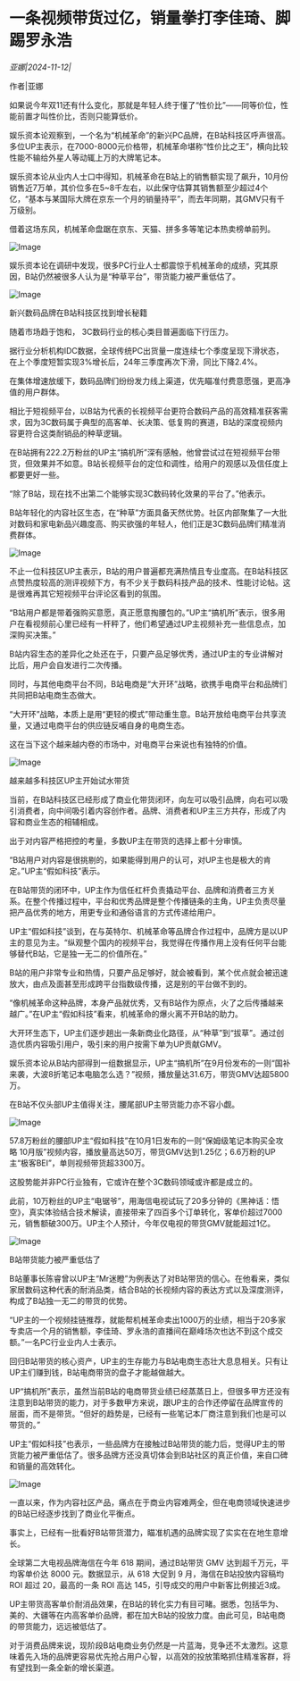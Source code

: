 # 一条视频带货过亿，销量拳打李佳琦、脚踢罗永浩

*亚娜|2024-11-12|*

作者|亚娜

如果说今年双11还有什么变化，那就是年轻人终于懂了“性价比”——同等价位，性能前置才叫性价比，否则只能算低价。

娱乐资本论观察到，一个名为“机械革命”的新兴PC品牌，在B站科技区呼声很高。多位UP主表示，在7000-8000元价格带，机械革命堪称“性价比之王”，横向比较性能不输给外星人等动辄上万的大牌笔记本。

娱乐资本论从业内人士口中得知，机械革命在B站上的销售额实现了飙升，10月份销售近7万单，其价位多在5~8千左右，以此保守估算其销售额至少超过4个亿，“基本与某国际大牌在京东一个月的销量持平”，而去年同期，其GMV只有千万级别。

借着这场东风，机械革命盘踞在京东、天猫、拼多多等笔记本热卖榜单前列。

![Image](https://p3-sign.toutiaoimg.com/tos-cn-i-6w9my0ksvp/55a0186fcaef4fb1b0ae64470da3f3c5~tplv-tt-shrink:640:0.image?lk3s=06827d14&traceid=202411122103233630D4A051C22C7DC9B5&x-expires=2147483647&x-signature=342rUBl%2FWVllVu9%2FExZNEa9W8f4%3D)

娱乐资本论在调研中发现，很多PC行业人士都震惊于机械革命的成绩，究其原因，B站仍然被很多人认为是“种草平台”，带货能力被严重低估了。

![Image](https://p3-sign.toutiaoimg.com/tos-cn-i-6w9my0ksvp/e9f1607eda924d1ca068fe696ddf1b50~tplv-tt-shrink:640:0.image?lk3s=06827d14&traceid=202411122103233630D4A051C22C7DC9B5&x-expires=2147483647&x-signature=KAUnKgvhqAe1yoprcyiLmKP2hkI%3D)

新兴数码品牌在B站科技区找到增长秘籍

随着市场趋于饱和， 3C数码行业的核心类目普遍面临下行压力。

据行业分析机构IDC数据，全球传统PC出货量一度连续七个季度呈现下滑状态，在上个季度短暂实现3%增长后，24年三季度再次下滑，同比下降2.4%。

在集体增速放缓下，数码品牌们纷纷发力线上渠道，优先瞄准付费意愿强，更高净值的用户群体。

相比于短视频平台，以B站为代表的长视频平台更符合数码产品的高效精准获客需求，因为3C数码属于典型的高客单、长决策、低复购的赛道，B站的深度视频内容更符合这类耐销品的种草逻辑。

在B站拥有222.2万粉丝的UP主“搞机所”深有感触，他曾尝试过在短视频平台带货，但效果并不如意。B站长视频平台的定位和调性，给用户的观感以及信任度上都要更好一些。

“除了B站，现在找不出第二个能够实现3C数码转化效果的平台了。”他表示。

B站年轻化的内容社区生态，在“种草”方面具备天然优势。社区内部聚集了一大批对数码和家电新品兴趣度高、购买欲强的年轻人，他们正是3C数码品牌们精准消费群体。

![Image](https://p26-sign.toutiaoimg.com/tos-cn-i-6w9my0ksvp/d9044738b7bd4eab951075c96485a37c~tplv-tt-shrink:640:0.image?lk3s=06827d14&traceid=202411122103233630D4A051C22C7DC9B5&x-expires=2147483647&x-signature=8%2F6TDICh0AWhw%2BKdFfj3tfzbhLo%3D)

不止一位科技区UP主表示，B站的用户普遍都充满热情且专业度高。在B站科技区点赞热度较高的测评视频下方，有不少关于数码科技产品的技术、性能讨论帖。这是很难再其它短视频平台评论区看到的氛围。

“B站用户都是带着强购买意愿，真正愿意掏腰包的。”UP主“搞机所”表示，很多用户在看视频前心里已经有一杆秤了，他们希望通过UP主视频补充一些信息点，加深购买决策。”

B站内容生态的差异化之处还在于，只要产品足够优秀，通过UP主的专业讲解对比后，用户会自发进行二次传播。

同时，与其他电商平台不同，B站电商是“大开环”战略，欲携手电商平台和品牌们共同把B站电商生态做大。

“大开环”战略，本质上是用“更轻的模式”带动重生意。B站开放给电商平台共享流量，又通过电商平台的供应链反哺自身的电商生态。

这在当下这个越来越内卷的市场中，对电商平台来说也有独特的价值。

![Image](https://p26-sign.toutiaoimg.com/tos-cn-i-6w9my0ksvp/bcb05e22b94d4645a567490dadead7b2~tplv-tt-shrink:640:0.image?lk3s=06827d14&traceid=202411122103233630D4A051C22C7DC9B5&x-expires=2147483647&x-signature=7u4rwFjSvkuxwu0d34nsHZbGFH0%3D)

越来越多科技区UP主开始试水带货

当前，在B站科技区已经形成了商业化带货闭环，向左可以吸引品牌，向右可以吸引消费者，向中间吸引着内容创作者。品牌、消费者和UP主三方共存，形成了内容和商业生态的相辅相成。

出于对内容严格把控的考量，多数UP主在带货的选择上都十分审慎。

“B站用户对内容是很挑剔的，如果能得到用户的认可，对UP主也是极大的肯定。”UP主“假如科技”表示。

在B站带货的闭环中，UP主作为信任杠杆负责撬动平台、品牌和消费者三方关系。在整个传播过程中，平台和优秀品牌是整个传播链条的主角，UP主负责尽量把产品优秀的地方，用更专业和通俗语言的方式传递给用户。

UP主“假如科技”谈到，在与英特尔、机械革命等品牌合作过程中，品牌方是以UP主的意见为主。“纵观整个国内的视频平台，我觉得在传播作用上没有任何平台能够替代B站，它是独一无二的价值所在。”

B站的用户非常专业和热情，只要产品足够好，就会被看到，某个优点就会被迅速放大，由点及面甚至形成跨平台指数级传播，这是别的平台做不到的。

“像机械革命这种品牌，本身产品就优秀，又有B站作为原点，火了之后传播越来越广。”在UP主“假如科技”看来，机械革命的爆火离不开B站的助力。

大开环生态下，UP主们逐步趟出一条新商业化路径，从“种草”到“拔草”。通过创造优质内容吸引用户，吸引来的用户按需下单为UP贡献GMV。

娱乐资本论从B站内部得到一组数据显示，UP主“搞机所”在9月份发布的一则“国补来袭，大波8折笔记本电脑怎么选？”视频，播放量达31.6万，带货GMV达超5800万。

在B站不仅头部UP主值得关注，腰尾部UP主带货能力亦不容小觑。

![Image](https://p3-sign.toutiaoimg.com/tos-cn-i-6w9my0ksvp/83574402cd8045d9a3a0d0fa39de8965~tplv-tt-shrink:640:0.image?lk3s=06827d14&traceid=202411122103233630D4A051C22C7DC9B5&x-expires=2147483647&x-signature=0E2LNSMGiuXlaTLzjDRO%2BvKYp8w%3D)

57.8万粉丝的腰部UP主“假如科技”在10月1日发布的一则“保姆级笔记本购买全攻略 10月版”视频内容，播放量高达50万，带货GMV达到1.25亿；6.6万粉的UP主“极客BEI”，单则视频带货超3300万。

这股势能并非PC行业独有，它或许在整个3C数码领域或许都是成立的。

此前，10万粉丝的UP主“电锯爷”，用海信电视试玩了20多分钟的《黑神话：悟空》，真实体验结合技术解读，直接带来了四百多个订单转化，客单价超过7000元，销售额破300万。UP主个人预计，今年仅电视的带货GMV就能超过1亿。

![Image](https://p3-sign.toutiaoimg.com/tos-cn-i-6w9my0ksvp/c875facccc404c45899561724911ab15~tplv-tt-shrink:640:0.image?lk3s=06827d14&traceid=202411122103233630D4A051C22C7DC9B5&x-expires=2147483647&x-signature=z7nGd9aAINTIdPnchaQ0%2F9qjUk8%3D)

B站带货能力被严重低估了

B站董事长陈睿曾以UP主“Mr迷瞪”为例表达了对B站带货的信心。在他看来，类似家居数码这种代表的耐消品类，结合B站的长视频内容的表达方式以及深度测评，构成了B站独一无二的带货的优势。

“UP主的一个视频挂链推荐，就能帮机械革命卖出1000万的业绩，相当于20多家专卖店一个月的销售额，李佳琦、罗永浩的直播间在巅峰场次也达不到这个成交额。”一名PC行业业内人士表示。

回归B站带货的核心资产，UP主的生存能力与B站电商生态壮大息息相关。只有让UP主们赚到钱，B站电商带货的盘子才能越做越大。

UP“搞机所”表示，虽然当前B站的电商带货业绩已经蒸蒸日上，但很多甲方还没有注意到B站带货的能力，对于多数甲方来说，跟UP主的合作还停留在品牌宣传的层面，而不是带货。“但好的趋势是，已经有一些笔记本厂商注意到我们也是可以带货的。”

UP主“假如科技”也表示，一些品牌方在接触过B站带货的能力后，觉得UP主的带货能力被严重低估了。很多品牌方还没真切体会到B站社区的真正价值，来自口碑和销量的高效转化。

![Image](https://p3-sign.toutiaoimg.com/tos-cn-i-6w9my0ksvp/f1c6869966df44369936b0d6429b717d~tplv-tt-shrink:640:0.image?lk3s=06827d14&traceid=202411122103233630D4A051C22C7DC9B5&x-expires=2147483647&x-signature=SE3UJxDHwdRxaxdzY8XXZ2SbSm4%3D)

一直以来，作为内容社区产品，痛点在于商业内容难两全，但在电商领域快速进步的B站已经逐步找到了商业化平衡点。

事实上，已经有一批看好B站带货潜力，瞄准机遇的品牌实现了实实在在地生意增长。

全球第二大电视品牌海信在今年 618 期间，通过B站带货 GMV 达到超千万元，平均客单价达 8000 元。数据显示，从 618 大促到 9 月，海信在B站投放内容稿均 ROI 超过 20，最高的一条 ROI 高达 145，引导成交的用户中新客比例接近3成。

UP主带货高客单价耐消品效果，在B站的转化实力有目可睹。据悉，包括华为、美的、大疆等在内高客单价品牌，都在加大B站的投放力度。由此可见，B站电商的带货能力，远远被低估了。

对于消费品牌来说，现阶段B站电商业务仍然是一片蓝海，竞争还不太激烈。这意味着先入场的品牌更容易优先抢占用户心智，以高效的投放策略抓住精准客群，将有望找到一条全新的增长渠道。

